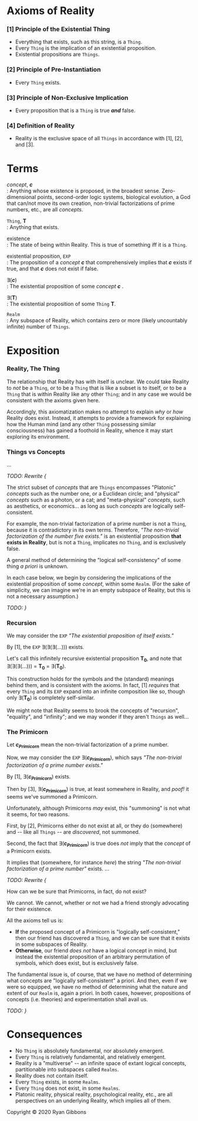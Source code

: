 # Axioms of Reality
  
### [1] Principle of the Existential Thing
  
- Everything that exists, such as this string, is a `Thing`.
- Every `Thing` is the implication of an existential proposition.
- Existential propositions are `Things`.
  
### [2] Principle of Pre-Instantiation
  
- Every `Thing` exists.
  
### [3] Principle of Non-Exclusive Implication
  
- Every proposition that is a `Thing` is true _**and**_ false.
  
### [4] Definition of Reality
  
- Reality is the exclusive space of all `Things` in accordance with [1], [2], and [3].
  
# Terms
  
_concept_, _**c**_  
: Anything whose existence is proposed, in the broadest sense. Zero-dimensional points, second-order logic systems, biological evolution, a God that can/not move its own creation, non-trivial factorizations of prime numbers, etc., are all _concepts_.  
  
`Thing`, __T__  
: Anything that exists.
  
existence  
: The state of being within Reality. This is true of something iff it is a `Thing`.
  
existential proposition, `EXP`  
: The proposition of a _concept_ _**c**_ that comprehensively implies that _**c**_ exists if true, and that _**c**_ does not exist if false.
  
∃(_**c**_)  
: The existential proposition of some _concept **c**_  .
  
∃(__T__)  
: The existential proposition of some `Thing` __T__.
  
`Realm`  
: Any subspace of Reality, which contains zero or more (likely uncountably infinite) number of `Things`.
  
# Exposition
  
### Reality, The Thing
  
The relationship that Reality has with itself is unclear. We could take Reality to _not_ be a `Thing`, or to be a `Thing` that is like a subset is to itself, or to be a `Thing` that is within Reality like any other `Thing`; and in any case we would be consistent with the axioms given here.
  
Accordingly, this axiomatization makes no attempt to explain _why_ or _how_ Reality does exist. Instead, it attempts to provide a framework for explaining how the Human mind (and any other `Thing` possessing similar consciousness) has gained a foothold in Reality, whence it may start exploring its environment.
  
### Things vs Concepts
  
...
  
_TODO: Rewrite {_
  
The strict subset of _concepts_ that are `Things` encompasses "Platonic" _concepts_ such as the number one, or a Euclidean circle; and "physical" _concepts_ such as a photon, or a cat; and "meta-physical" _concepts_, such as aesthetics, or economics... as long as such _concepts_ are logically self-consistent.
  
For example, the non-trivial factorization of a prime number is not a `Thing`, because it is contradictory in its own terms.
Therefore, _"The non-trivial factorization of the number five exists."_ is an existential proposition __that exists in Reality__, but is not a `Thing`, implicates no `Thing`, and is exclusively false.
  
A general method of determining the "logical self-consistency" of some thing _a priori_ is unknown.
  
In each case below, we begin by considering the implications of the existential proposition of some _concept_, within some `Realm`.
(For the sake of simplicity, we can imagine we're in an empty subspace of Reality, but this is not a necessary assumption.)
  
_TODO: }_
  
### Recursion
  
We may consider the `EXP` _"The existential proposition of itself exists."_
  
By [1], the `EXP` ∃(∃(∃(...))) exists.
  
Let's call this infinitely recursive existential proposition __T<sub>0</sub>__, and note that ∃(∃(∃(...))) = __T<sub>0</sub>__ = ∃(__T<sub>0</sub>__).
  
This construction holds for the symbols and the (standard) meanings behind them, and is consistent with the axioms. In fact, [1] _requires_ that every `Thing` and its `EXP` expand into an infinite composition like so, though only ∃(__T<sub>0</sub>__) is completely self-similar.
  
We might note that Reality seems to brook the concepts of "recursion", "equality", and "infinity"; and we may wonder if they aren't `Things` as well... 
  
### The Primicorn
  
Let _**c<sub>Primicorn</sub>**_ mean the non-trivial factorization of a prime number.
  
Now, we may consider the `EXP` ∃(_**c<sub>Primicorn</sub>**_), which says _"The non-trivial factorization of a prime number exists."_
  
By [1], ∃(_**c<sub>Primicorn</sub>**_) exists.
  
Then by [3], ∃(_**c<sub>Primicorn</sub>**_) is true, at least somewhere in Reality, and _poof!_ it seems we've summoned a Primicorn.
  
Unfortunately, although Primicorns _may_ exist, this "summoning" is not what it seems, for two reasons.
  
First, by [2], Primicorns either do not exist at all, or they do (somewhere) and -- like all `Things` -- are _discovered_, not summoned. 
  
Second, the fact that ∃(_**c<sub>Primicorn</sub>**_) is true does _not_ imply that the _concept_ of a Primicorn exists.
  
It implies that (somewhere, for instance _here_) the string _"The non-trivial factorization of a prime number"_ exists.
...

_TODO: Rewrite {_
  
How can we be sure that Primicorns, in fact, do not exist?
  
We cannot. We cannot, whether or not we had a friend strongly advocating for their existence.
  
All the axioms tell us is:  
- __If__ the proposed concept of a Primicorn is "logically self-consistent," then our friend has discovered a `Thing`, and we can be sure that it exists in some subspaces of Reality.  
- __Otherwise__, our friend _does not_ have a logical concept in mind, but instead the existential proposition of an arbitrary permutation of symbols, which does exist, but is exclusively false.
  
The fundamental issue is, of course, that we have no method of determining what concepts are "logically self-consistent" a priori. And then, even if we were so equipped, we have no method of determining what the nature and extent of our `Realm` is, again a priori. In both cases, however, propositions of concepts (i.e. theories) and experimentation shall avail us.  
  
_TODO: }_
  
# Consequences
  
- No `Thing` is absolutely fundamental, nor absolutely emergent.
- Every `Thing` is relatively fundamental, and relatively emergent.
- Reality is a "multiverse" -- an infinite space of extant logical concepts, partitionable into subspaces called `Realms`.
- Reality does not contain itself.
- Every `Thing` exists, in some `Realms`.
- Every `Thing` does not exist, in some `Realms`.
- Platonic reality, physical reality, psychological reality, etc., are all perspectives on an underlying Reality, which implies all of them.
  
  
Copyright © 2020 Ryan Gibbons
